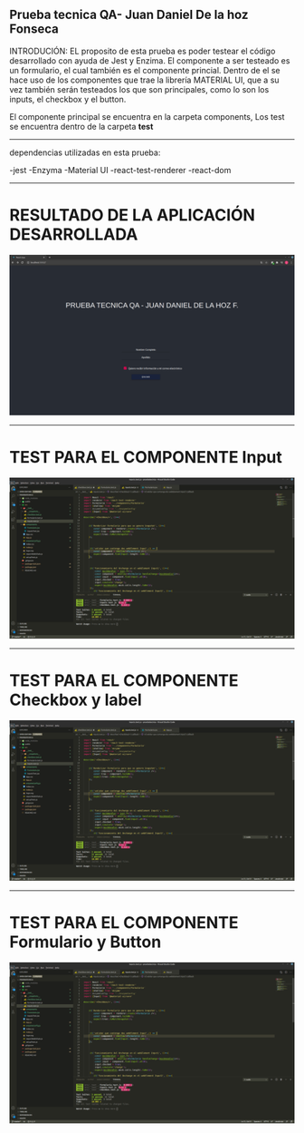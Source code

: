Prueba tecnica QA- Juan Daniel De la hoz Fonseca
----------------------------------------------------
INTRODUCIÓN:
EL proposito de esta prueba es poder testear el código desarrollado con ayuda de Jest y Enzima.
El componente a ser testeado es un formulario, el cual también es el componente princial.
Dentro de el se hace uso de los componentes que trae la librería MATERIAL UI, que 
a su vez también serán testeados los que son principales, como lo son los inputs, el checkbox
y el button.

El componente principal se encuentra en la carpeta components, 
Los test se encuentra dentro de la carpeta __test__

----------------------------------------------------
dependencias utilizadas en esta prueba:

-jest
-Enzyma
-Material UI
-react-test-renderer
-react-dom

----------------------------------------------------
# RESULTADO DE LA APLICACIÓN DESARROLLADA

![ScreenShot](https://github.com/Juanda962908/PruebaQA-Jest-Enzyma/blob/master/screen/App-PruebaQA.png)


----------------------------------------------------
# TEST PARA EL COMPONENTE Input
![ScreenShot](https://github.com/Juanda962908/PruebaQA-Jest-Enzyma/blob/master/screen/inputTest.png)

----------------------------------------------------
# TEST PARA EL COMPONENTE Checkbox y label
![ScreenShot](https://github.com/Juanda962908/PruebaQA-Jest-Enzyma/blob/master/screen/inputTest.png)

----------------------------------------------------
# TEST PARA EL COMPONENTE Formulario y Button 
![ScreenShot](https://github.com/Juanda962908/PruebaQA-Jest-Enzyma/blob/master/screen/inputTest.png)





